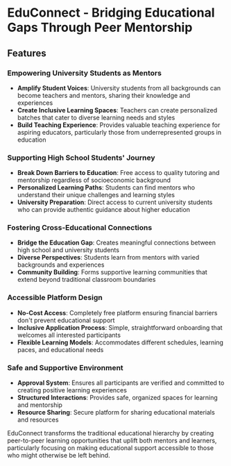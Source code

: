 # EduConnect - Bridging Educational Gaps Through Peer Mentorship

## Features

### Empowering University Students as Mentors
- **Amplify Student Voices**: University students from all backgrounds can become teachers and mentors, sharing their knowledge and experiences
- **Create Inclusive Learning Spaces**: Teachers can create personalized batches that cater to diverse learning needs and styles
- **Build Teaching Experience**: Provides valuable teaching experience for aspiring educators, particularly those from underrepresented groups in education

### Supporting High School Students' Journey
- **Break Down Barriers to Education**: Free access to quality tutoring and mentorship regardless of socioeconomic background
- **Personalized Learning Paths**: Students can find mentors who understand their unique challenges and learning styles
- **University Preparation**: Direct access to current university students who can provide authentic guidance about higher education

### Fostering Cross-Educational Connections
- **Bridge the Education Gap**: Creates meaningful connections between high school and university students
- **Diverse Perspectives**: Students learn from mentors with varied backgrounds and experiences
- **Community Building**: Forms supportive learning communities that extend beyond traditional classroom boundaries

### Accessible Platform Design
- **No-Cost Access**: Completely free platform ensuring financial barriers don't prevent educational support
- **Inclusive Application Process**: Simple, straightforward onboarding that welcomes all interested participants
- **Flexible Learning Models**: Accommodates different schedules, learning paces, and educational needs

### Safe and Supportive Environment
- **Approval System**: Ensures all participants are verified and committed to creating positive learning experiences
- **Structured Interactions**: Provides safe, organized spaces for learning and mentorship
- **Resource Sharing**: Secure platform for sharing educational materials and resources

EduConnect transforms the traditional educational hierarchy by creating peer-to-peer learning opportunities that uplift both mentors and learners, particularly focusing on making educational support accessible to those who might otherwise be left behind.
